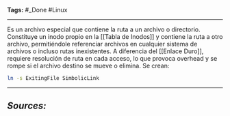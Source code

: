 **Tags:** #_Done 
#Linux
- - -
Es un archivo especial que contiene la ruta a un archivo o directorio. Constituye un inodo propio en la [[Tabla de Inodos]] y contiene la ruta a otro archivo, permitiéndole referenciar archivos en cualquier sistema de archivos o incluso rutas inexistentes. A diferencia del [[Enlace Duro]], requiere resolución de ruta en cada acceso, lo que provoca overhead y se rompe si el archivo destino se mueve o elimina.
Se crean:
``` bash
ln -s ExitingFile SimbolicLink
```
- - - 
## ***Sources:***